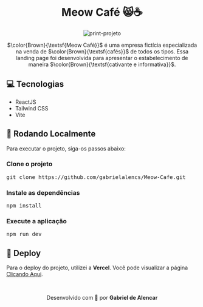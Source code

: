 <div align="center">
  <h1>Meow Café 😸☕</h1>
  
  ![print-projeto](https://github.com/user-attachments/assets/d28d496f-9233-452e-8c3d-ddb6221020a3)
  <p>$\color{Brown}{\textsf{Meow Café}}$   é uma empresa fictícia especializada na venda de $\color{Brown}{\textsf{cafés}}$ de todos os tipos. Essa landing page foi desenvolvida para apresentar o estabelecimento de maneira $\color{Brown}{\textsf{cativante e informativa}}$.</p>
</div>

<h2>💻 Tecnologias</h2>
<ul>
  <li>ReactJS</li>
  <li>Tailwind CSS</li>
  <li>Vite</li>
</ul>

<h2>🚀 Rodando Localmente</h2>
<p>Para executar o projeto, siga-os passos abaixo:</p>

<h3>Clone o projeto</h3>
<pre>git clone https://github.com/gabrielalencs/Meow-Cafe.git</pre>

<h3>Instale as dependências</h3>
<pre>npm install</pre>

<h3>Execute a aplicação</h3>
<pre>npm run dev</pre>

<h2>🎯 Deploy</h2>
<p>Para o deploy do projeto, utilizei a <b>Vercel</b>. Você pode visualizar a página <a href="https://meow-cafe-company.vercel.app/">Clicando Aqui</a>.</p>

<br>

<div align="center">
  <p>Desenvolvido com 🤎 por <b>Gabriel de Alencar</b></p>
</div>
